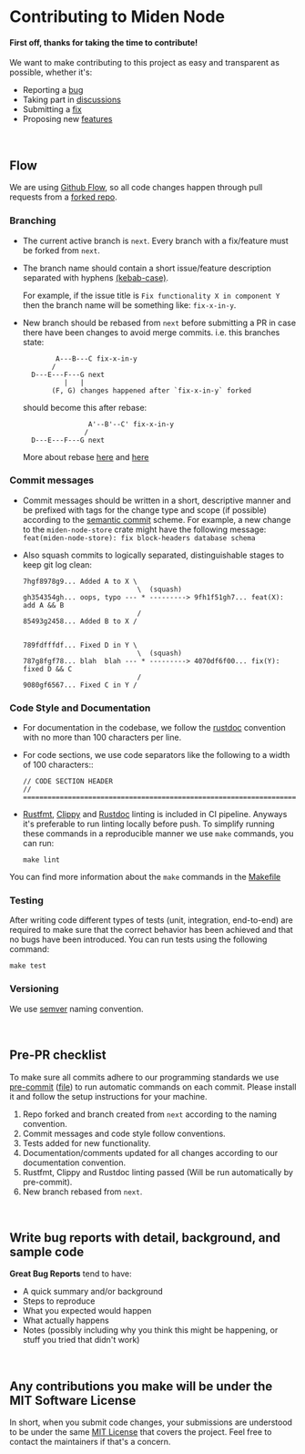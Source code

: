 # Contributing to Miden Node

#### First off, thanks for taking the time to contribute!

We want to make contributing to this project as easy and transparent as possible, whether it's:

- Reporting a [bug](https://github.com/0xMiden/miden-node/issues/new?assignees=&labels=bug&projects=&template=1-bugreport.yml)
- Taking part in [discussions](https://github.com/0xMiden/miden-node/discussions)
- Submitting a [fix](https://github.com/0xMiden/miden-node/pulls)
- Proposing new [features](https://github.com/0xMiden/miden-node/issues/new?assignees=&labels=enhancement&projects=&template=2-feature-request.yml)

&nbsp;

## Flow

We are using [Github Flow](https://docs.github.com/en/get-started/quickstart/github-flow), so all code changes happen through pull requests from a [forked repo](https://docs.github.com/en/get-started/quickstart/fork-a-repo).

### Branching

- The current active branch is `next`. Every branch with a fix/feature must be forked from `next`.

- The branch name should contain a short issue/feature description separated with hyphens [(kebab-case)](https://en.wikipedia.org/wiki/Letter_case#Kebab_case).

  For example, if the issue title is `Fix functionality X in component Y` then the branch name will be something like: `fix-x-in-y`.

- New branch should be rebased from `next` before submitting a PR in case there have been changes to avoid merge commits. i.e. this branches state:

  ```
          A---B---C fix-x-in-y
         /
    D---E---F---G next
            |   |
         (F, G) changes happened after `fix-x-in-y` forked
  ```

  should become this after rebase:

  ```
                  A'--B'--C' fix-x-in-y
                 /
    D---E---F---G next
  ```

  More about rebase [here](https://git-scm.com/docs/git-rebase) and [here](https://www.atlassian.com/git/tutorials/rewriting-history/git-rebase#:~:text=What%20is%20git%20rebase%3F,of%20a%20feature%20branching%20workflow.)

### Commit messages

- Commit messages should be written in a short, descriptive manner and be prefixed with tags for the change type and scope (if possible) according to the [semantic commit](https://gist.github.com/joshbuchea/6f47e86d2510bce28f8e7f42ae84c716) scheme. For example, a new change to the `miden-node-store` crate might have the following message: `feat(miden-node-store): fix block-headers database schema`

- Also squash commits to logically separated, distinguishable stages to keep git log clean:

  ```
  7hgf8978g9... Added A to X \
                              \  (squash)
  gh354354gh... oops, typo --- * ---------> 9fh1f51gh7... feat(X): add A && B
                              /
  85493g2458... Added B to X /


  789fdfffdf... Fixed D in Y \
                              \  (squash)
  787g8fgf78... blah  blah --- * ---------> 4070df6f00... fix(Y): fixed D && C
                              /
  9080gf6567... Fixed C in Y /
  ```

### Code Style and Documentation

- For documentation in the codebase, we follow the [rustdoc](https://doc.rust-lang.org/rust-by-example/meta/doc.html) convention with no more than 100 characters per line.
- For code sections, we use code separators like the following to a width of 100 characters::

  ```
  // CODE SECTION HEADER
  // ================================================================================
  ```

- [Rustfmt](https://github.com/rust-lang/rustfmt), [Clippy](https://github.com/rust-lang/rust-clippy) and [Rustdoc](https://doc.rust-lang.org/rustdoc/index.html) linting is included in CI pipeline. Anyways it's preferable to run linting locally before push. To simplify running these commands in a reproducible manner we use `make` commands, you can run:

  ```
  make lint
  ```

You can find more information about the `make` commands in the [Makefile](Makefile)

### Testing

After writing code different types of tests (unit, integration, end-to-end) are required to make sure that the correct behavior has been achieved and that no bugs have been introduced. You can run tests using the following command:

```
make test
```

### Versioning

We use [semver](https://semver.org/) naming convention.

&nbsp;

## Pre-PR checklist

To make sure all commits adhere to our programming standards we use [pre-commit](https://pre-commit.com/) ([file](.pre-commit-config.yaml)) to run automatic commands on each commit. Please install it and follow the setup instructions for your machine.

1. Repo forked and branch created from `next` according to the naming convention.
2. Commit messages and code style follow conventions.
3. Tests added for new functionality.
4. Documentation/comments updated for all changes according to our documentation convention.
5. Rustfmt, Clippy and Rustdoc linting passed (Will be run automatically by pre-commit).
6. New branch rebased from `next`.

&nbsp;

## Write bug reports with detail, background, and sample code

**Great Bug Reports** tend to have:

- A quick summary and/or background
- Steps to reproduce
- What you expected would happen
- What actually happens
- Notes (possibly including why you think this might be happening, or stuff you tried that didn't work)

&nbsp;

## Any contributions you make will be under the MIT Software License

In short, when you submit code changes, your submissions are understood to be under the same [MIT License](http://choosealicense.com/licenses/mit/) that covers the project. Feel free to contact the maintainers if that's a concern.
